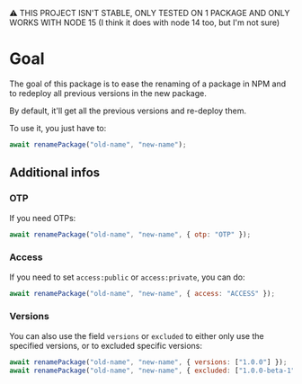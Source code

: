 ⚠️ THIS PROJECT ISN'T STABLE, ONLY TESTED ON 1 PACKAGE AND ONLY WORKS WITH NODE 15 (I think it does with node 14 too, but I'm not sure)

# Goal

The goal of this package is to ease the renaming of a package in NPM and to redeploy all previous versions in the new package.

By default, it'll get all the previous versions and re-deploy them.

To use it, you just have to:

```js
await renamePackage("old-name", "new-name");
```

## Additional infos

### OTP

If you need OTPs:

```js
await renamePackage("old-name", "new-name", { otp: "OTP" });
```

### Access

If you need to set `access:public` or `access:private`, you can do:

```js
await renamePackage("old-name", "new-name", { access: "ACCESS" });
```

### Versions

You can also use the field `versions` or `excluded` to either only use the specified versions, or to excluded specific versions:

```js
await renamePackage("old-name", "new-name", { versions: ["1.0.0"] });
await renamePackage("old-name", "new-name", { excluded: ["1.0.0-beta-1"] });
```
